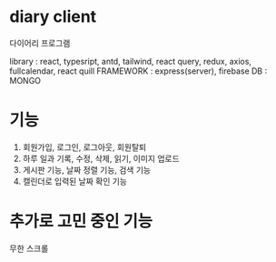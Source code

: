 # diary client

다이어리 프로그램

library : react, typesript, antd, tailwind, react query, redux, axios, fullcalendar, react quill
FRAMEWORK : express(server), firebase
DB : MONGO

# 기능

1. 회원가입, 로그인, 로그아웃, 회원탈퇴
2. 하루 일과 기록, 수정, 삭제, 읽기, 이미지 업로드
3. 게시판 기능, 날짜 정렬 기능, 검색 기능
4. 캘린더로 입력된 날짜 확인 기능

# 추가로 고민 중인 기능

무한 스크롤
